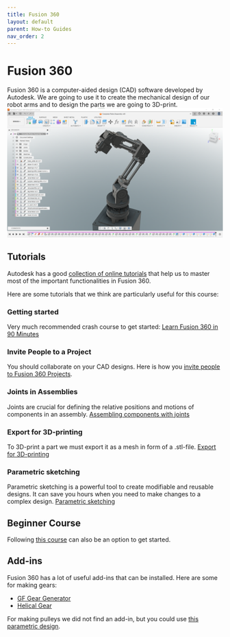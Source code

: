 ```yaml
---
title: Fusion 360
layout: default
parent: How-to Guides
nav_order: 2
---
```


# Fusion 360 
Fusion 360 is a computer-aided design (CAD) software developed by Autodesk. We are going to use it to create the mechanical design of our robot arms and to design the parts we are going to 3D-print.
![Fusion 360](../../assets/images/fusion360.png)
## Tutorials
Autodesk has a good [collection of online tutorials](https://www.autodesk.com/certification/learn/catalog/product/Fusion%20360) that help us to master most of the important functionalities in Fusion 360.

Here are some tutorials that we think are particularly useful for this course:

### Getting started
Very much recommended crash course to get started: [Learn Fusion 360 in 90 Minutes](https://www.autodesk.com/certification/learn/course/learn-fusion-360-in-90-minutes)

### Invite People to a Project
You should collaborate on your CAD designs. Here is how you [invite people to Fusion 360 Projects](https://help.autodesk.com/view/fusion360/ENU/?guid=GUID-0A59E67F-DC97-4256-A011-6E0A11FB22CF).

### Joints in Assemblies
Joints are crucial for defining the relative positions and motions of components in an assembly. [Assembling components with joints](https://www.autodesk.com/certification/learn/module/assembling-components-with-joints)

### Export for 3D-printing
To 3D-print a part we must export it as a mesh in form of a .stl-file. [Export for 3D-printing](https://www.autodesk.com/certification/learn/module/exporting-for-3d-printing)

### Parametric sketching
Parametric sketching is a powerful tool to create modifiable and reusable designs. It can save you hours when you need to make changes to a complex design. [Parametric sketching](https://www.autodesk.com/certification/learn/module/fusion360-intro-to-3d-modeling-associate-parametric-modeling-in-fusion-360:-sketching)

## Beginner Course
Following [this course](https://help.autodesk.com/view/fusion360/ENU/courses/) can also be an option to get started.

## Add-ins
Fusion 360 has a lot of useful add-ins that can be installed. Here are some for making gears:
- [GF Gear Generator](https://apps.autodesk.com/FUSION/en/Detail/Index?id=1236778940008086660&appLang=en&os=Win64)
- [Helical Gear](https://apps.autodesk.com/FUSION/en/Detail/Index?id=9029586664984391977&os=Win64&appLang=en)

For making pulleys we did not find an add-in, but you could use [this parametric design](https://grabcad.com/library/parametric-gt2-pulley-1).
